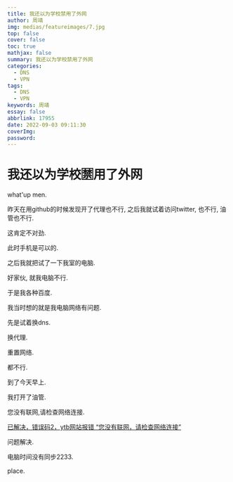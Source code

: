 ```yaml
---
title: 我还以为学校禁用了外网
author: 周靖
img: medias/featureimages/7.jpg
top: false
cover: false
toc: true
mathjax: false
summary: 我还以为学校禁用了外网
categories:
  - DNS
  - VPN
tags:
  - DNS
  - VPN
keywords: 周靖
essay: false
abbrlink: 17955
date: 2022-09-03 09:11:30
coverImg:
password:
---
```


# 我还以为学校🈲用了外网

what'up men.

昨天在用github的时候发现开了代理也不行, 之后我就试着访问twitter, 也不行, 油管也不行.

这肯定不对劲.

此时手机是可以的.

之后我就把试了一下我室的电脑.

好家伙, 就我电脑不行.

于是我各种百度.

我当时想的就是我电脑网络有问题.

先是试着换dns.

换代理.

重置网络.

都不行.

到了今天早上.

我打开了油管.

您没有联网,请检查网络连接.

[已解决，错误码2，ytb网站报错 “您没有联网，请检查网络连接”](https://blog.csdn.net/weixin_42375356/article/details/115799086)

问题解决.

电脑时间没有同步2233.

place.
